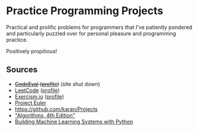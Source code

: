 # Practice Programming Projects
Practical and prolific problems for programmers that I've patiently pondered and
particularly puzzled over for personal pleasure and programming practice.

Positively propitious!

## Sources
* ~~[CodeEval](http://codeeval.com) ([profile](https://www.codeeval.com/profile/hlissner/))~~ (site shut down)
* [LeetCode](http://leetcode.com) ([profile](https://leetcode.com/hlissner))
* [Exercism.io](http://exercism.io/) ([profile](http://exercism.io/hlissner))
* [Project Euler](https://projecteuler.net/)
* https://github.com/karan/Projects
* ["Algorithms, 4th Edition"](http://algs4.cs.princeton.edu/home/)
* [Building Machine Learning Systems with Python](https://www.packtpub.com/big-data-and-business-intelligence/building-machine-learning-systems-python)
